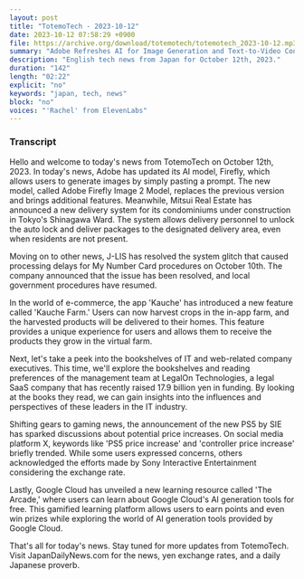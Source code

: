 ```yaml
---
layout: post
title: "TotemoTech - 2023-10-12"
date: 2023-10-12 07:58:29 +0900
file: https://archive.org/download/totemotech/totemotech_2023-10-12.mp3
summary: "Adobe Refreshes AI for Image Generation and Text-to-Video Conversion, and Mitsui Real Estate Introduces Delivery System for Condominiums, & more…"
description: "English tech news from Japan for October 12th, 2023."
duration: "142"
length: "02:22"
explicit: "no"
keywords: "japan, tech, news"
block: "no"
voices: "'Rachel' from ElevenLabs"
---
```


### Transcript

Hello and welcome to today's news from TotemoTech on October 12th, 2023. In today's news, Adobe has updated its AI model, Firefly, which allows users to generate images by simply pasting a prompt. The new model, called Adobe Firefly Image 2 Model, replaces the previous version and brings additional features. Meanwhile, Mitsui Real Estate has announced a new delivery system for its condominiums under construction in Tokyo's Shinagawa Ward. The system allows delivery personnel to unlock the auto lock and deliver packages to the designated delivery area, even when residents are not present.

Moving on to other news, J-LIS has resolved the system glitch that caused processing delays for My Number Card procedures on October 10th. The company announced that the issue has been resolved, and local government procedures have resumed.

In the world of e-commerce, the app 'Kauche' has introduced a new feature called 'Kauche Farm.' Users can now harvest crops in the in-app farm, and the harvested products will be delivered to their homes. This feature provides a unique experience for users and allows them to receive the products they grow in the virtual farm.

Next, let's take a peek into the bookshelves of IT and web-related company executives. This time, we'll explore the bookshelves and reading preferences of the management team at LegalOn Technologies, a legal SaaS company that has recently raised 17.9 billion yen in funding. By looking at the books they read, we can gain insights into the influences and perspectives of these leaders in the IT industry.

Shifting gears to gaming news, the announcement of the new PS5 by SIE has sparked discussions about potential price increases. On social media platform X, keywords like 'PS5 price increase' and 'controller price increase' briefly trended. While some users expressed concerns, others acknowledged the efforts made by Sony Interactive Entertainment considering the exchange rate.

Lastly, Google Cloud has unveiled a new learning resource called 'The Arcade,' where users can learn about Google Cloud's AI generation tools for free. This gamified learning platform allows users to earn points and even win prizes while exploring the world of AI generation tools provided by Google Cloud.

That's all for today's news. Stay tuned for more updates from TotemoTech.   Visit JapanDailyNews.com for the news, yen exchange rates, and a daily Japanese proverb.
